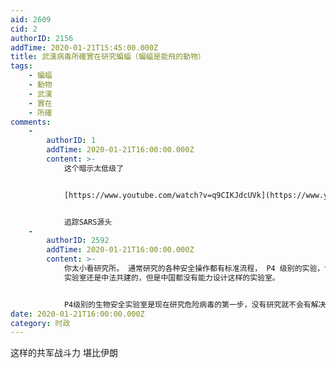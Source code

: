 ```yaml
---
aid: 2609
cid: 2
authorID: 2156
addTime: 2020-01-21T15:45:00.000Z
title: 武漢病毒所確實在研究蝙蝠（蝙蝠是能飛的動物）
tags:
    - 蝙蝠
    - 動物
    - 武漢
    - 實在
    - 所確
comments:
    -
        authorID: 1
        addTime: 2020-01-21T16:00:00.000Z
        content: >-
            这个暗示太低级了


            [https://www.youtube.com/watch?v=q9CIKJdcUVk](https://www.youtube.com/watch?v=q9CIKJdcUVk)


            追踪SARS源头
    -
        authorID: 2592
        addTime: 2020-01-21T16:00:00.000Z
        content: >-
            你太小看研究所。 通常研究的各种安全操作都有标准流程， P4 级别的实验，设计之时就考虑到各种情况来防止病毒外流。 武汉的P4
            实验室还是中法共建的，但是中国都没有能力设计这样的实验室。


            P4级别的生物安全实验室是现在研究危险病毒的第一步，没有研究就不会有解决方案， 我觉得武汉肺炎没必要扯上这个。
date: 2020-01-21T16:00:00.000Z
category: 时政
---
```


这样的共军战斗力 堪比伊朗
